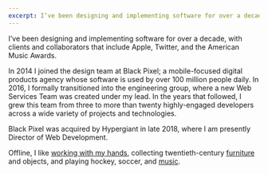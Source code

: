 ```yaml
---
excerpt: I’ve been designing and implementing software for over a decade, with clients and collaborators that include Apple, Twitter, and the American Music Awards.
---
```


I’ve been designing and implementing software for over a decade, with clients and collaborators that include Apple, Twitter, and the American Music Awards.

In 2014 I joined the design team at Black Pixel; a mobile-focused digital products agency whose software is used by over 100 million people daily. In 2016, I formally transitioned into the engineering group, where a new Web Services Team was created under my lead. In the years that followed, I grew this team from three to more than twenty highly-engaged developers across a wide variety of projects and technologies.

Black Pixel was acquired by Hypergiant in late 2018, where I am presently Director of Web Development.

Offline, I like [working with my hands](https://www.instagram.com/p/B6jMlJAgbmY/), collecting twentieth-century [furniture](https://twitter.com/bradcerasani/status/1214300670901141504) and objects, and playing hockey, soccer, and [music](https://open.spotify.com/track/6XpTVebjqMEYo2i9Uasom3).
